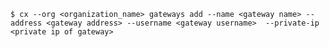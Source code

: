 <!-- layout:code post: gateway_usage -->

```
$ cx --org <organization_name> gateways add --name <gateway name> --address <gateway address> --username <gateway username>  --private-ip <private ip of gateway>
```
